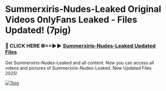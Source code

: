 # Summerxiris-Nudes-Leaked Original Videos 0nlyFans Leaked - Files Updated! (7pig)

<h3>🔴 CLICK HERE 🌐==►► <a href="https://tinyurl.com/yc6ubb5a" rel="nofollow">Summerxiris-Nudes-Leaked Updated Files</a></h3>

Get Summerxiris-Nudes-Leaked and all content. Now you can access all videos and pictures of Summerxiris-Nudes-Leaked. New Updated Files 2025!

[![7pig](https://i.imgur.com/7eu0CRL.gif)](https://tinyurl.com/yc6ubb5a)
